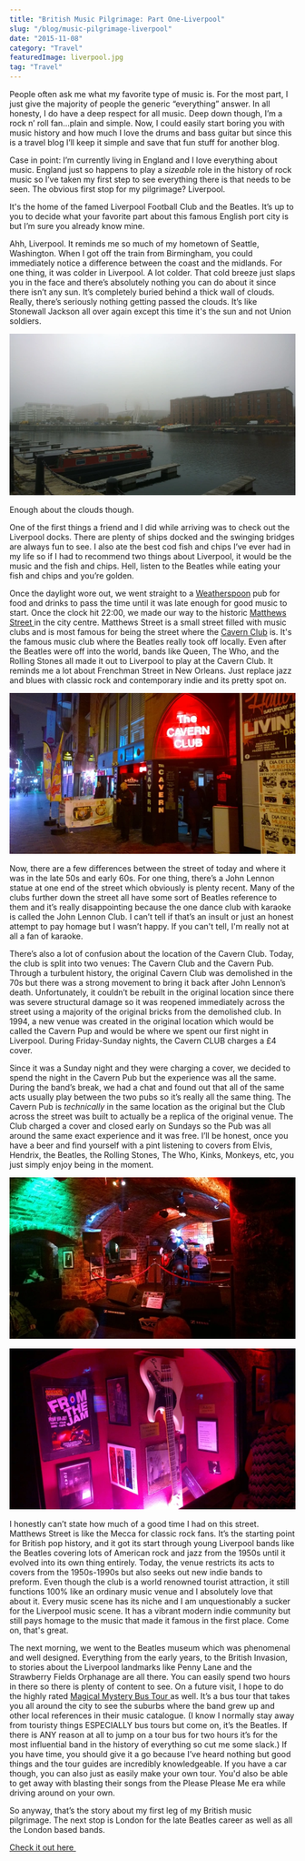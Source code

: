 ```yaml
---
title: "British Music Pilgrimage: Part One-Liverpool"
slug: "/blog/music-pilgrimage-liverpool"
date: "2015-11-08"
category: "Travel"
featuredImage: liverpool.jpg
tag: "Travel"
---
```

People often ask me what my favorite type of music is. For the most part, I just give the majority of people the generic “everything” answer. In all honesty, I do have a deep respect for all music. Deep down though, I’m a rock n’ roll fan…plain and simple. Now, I could easily start boring you with music history and how much I love the drums and bass guitar but since this is a travel blog I’ll keep it simple and save that fun stuff for another blog.

Case in point: I’m currently living in England and I love everything about music. England just so happens to play a <em>sizeable</em> role in the history of rock music so I’ve taken my first step to see everything there is that needs to be seen. The obvious first stop for my pilgrimage?&nbsp;Liverpool.

It's the home of the famed Liverpool Football Club and the Beatles. It’s up to you to decide what your favorite part about this famous English port city is but I’m sure you already know mine.

Ahh, Liverpool. It reminds me so much of my hometown of Seattle, Washington. When I got off the train from Birmingham, you could immediately notice a difference between the coast and the midlands. For one thing, it was colder in Liverpool. A lot colder. That cold breeze just slaps you in the face and there’s absolutely nothing you can do about it since there isn’t any sun. It’s completely buried behind a thick wall of clouds. Really, there’s seriously nothing getting passed the clouds. It’s like Stonewall Jackson all over again except this time it's the sun and not Union soldiers.

![See the top of the Echo Wheel? Me neither](./liverpool-docks.webp)

Enough about the clouds though.

One of the first things a friend and I did while arriving was to check out the Liverpool docks. There are plenty of ships docked and the swinging bridges are always fun to see. I also ate the best cod fish and chips I’ve ever had in my life so if I had to recommend two things about Liverpool, it would be the music and the fish and chips. Hell, listen to the Beatles while eating your fish and chips and you’re golden.

Once the daylight wore out, we went straight to a <a href="http://www.jdwetherspoon.co.uk/" target="_blank">Weatherspoon</a> pub for food and drinks to pass the time until it was late enough for good music to start. Once the clock hit 22:00, we made our way to the historic <a href="http://www.mathew.st/" target="_blank">Matthews Street </a>in the city centre. Matthews Street is a small street filled with music clubs and is most famous for being the street where the <a href="http://www.cavernclub.org/" target="_blank">Cavern Club</a> is. It's the famous music club where the Beatles really took off locally. Even after the Beatles were off into the world, bands like Queen, The Who, and the Rolling Stones all made it out to Liverpool to play at the Cavern Club. It reminds me a lot about Frenchman Street in New Orleans. Just replace jazz and blues with classic rock and contemporary indie and its pretty spot on.

![The Cavern Club on a Sunday night](./cavern-club.webp)

Now, there are a few differences between the street of today and where it was in the late 50s and early 60s. For one thing, there’s a John Lennon statue at one end of the street which obviously is plenty recent. Many of the clubs further down the street all have some sort of Beatles reference to them and it’s really disappointing because the one dance club with karaoke is called the John Lennon Club. I can’t tell if that’s an insult or just an honest attempt to pay homage but I wasn’t happy. If you can't tell, I'm really not at all a fan of karaoke.

There’s also a lot of confusion about the location of the Cavern Club. Today, the club is split into two venues: The Cavern Club and the Cavern Pub. Through a turbulent history, the original Cavern Club was demolished in the 70s but there was a strong movement to bring it back after John Lennon’s death. Unfortunately, it couldn’t be rebuilt in the original location since there was severe structural damage so it was reopened immediately across the street using a majority of the original bricks from the demolished club. In 1994, a new venue was created in the original location which would be called the Cavern Pup and would be where we spent our first night in Liverpool. During Friday-Sunday nights, the Cavern CLUB charges a £4 cover.

Since it was a Sunday night and they were charging a cover, we decided to spend the night in the Cavern Pub but the experience was all the same. During the band’s break, we had a chat and found out that all of the same acts usually play between the two pubs so it’s really all the same thing. The Cavern Pub is <em>technically</em> in the same location as the original but the Club across the street was built to actually be a replica of the original venue. The Club charged a cover and closed early on Sundays so the Pub was all around the same exact experience and it was free. I’ll be honest, once you have a beer and find yourself with a pint listening to covers from Elvis, Hendrix, the Beatles, the Rolling Stones, The Who, Kinks, Monkeys, etc, you just simply enjoy being in the moment.

![Live music starts everyday at noon at The Cavern Club](./cavern-club-interior.webp)

![Bass guitar on display from Bruce Foxton of The Jam: One of the most influential rock bands from the London area.](./cavern-club-showcase.webp)

I honestly can’t state how much of a good time I had on this street. Matthews Street is like the Mecca for classic rock fans. It’s the starting point for British pop history, and it got its start through young Liverpool bands like the Beatles covering lots of American rock and jazz from the 1950s until it evolved into its own thing entirely. Today, the venue restricts its acts to covers from the 1950s-1990s but also seeks out new indie bands to preform. Even though the club is a world renowned tourist attraction, it still functions 100% like an ordinary music venue and I absolutely love that about it. Every music scene has its niche and I am unquestionably a sucker for the Liverpool music scene. It has a vibrant modern indie community but still pays homage to the music that made it famous in the first place. Come on, that's great.

The next morning, we went to the Beatles museum which was phenomenal and well designed. Everything from the early years, to the British Invasion, to stories about the Liverpool landmarks like Penny Lane and the Strawberry Fields Orphanage are all there. You can easily spend two hours in there so there is plenty of content to see. On a future visit, I hope to do the highly rated <a href="http://www.cavernclub.org/the-magical-mystery-tour/" target="_blank">Magical Mystery Bus Tour </a>as well. It’s a bus tour that takes you all around the city to see the suburbs where the band grew up and other local references in their music catalogue. (I know I normally stay away from touristy things ESPECIALLY bus tours but come on, it’s the Beatles. If there is ANY reason at all to jump on a tour bus for two hours it’s for the most influential band in the history of everything so cut me some slack.) If you have time, you should give it a go because I’ve heard nothing but good things and the tour guides are incredibly knowledgeable. If you have a car though, you can also just as easily make your own tour. You'd also be able to get away with blasting their songs from the Please Please Me era while driving around on your own.

So anyway, that’s the story about my first leg of my British music pilgrimage. The next stop is London for the late Beatles career as well as all the London based bands.

<a href="http://theladstravelguide.com/2015/12/30/british-music-pilgrimage-part-2-london/">Check it out here&nbsp;</a>